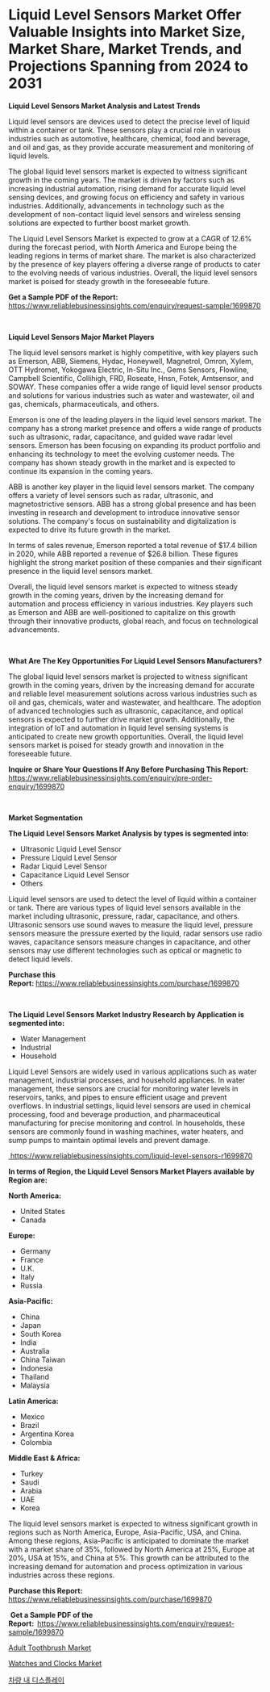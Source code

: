<p><h1>Liquid Level Sensors Market Offer Valuable Insights into Market Size, Market Share, Market Trends, and Projections Spanning from 2024 to 2031</h1></p><p><strong>Liquid Level Sensors Market Analysis and Latest Trends</strong></p>
<p><p>Liquid level sensors are devices used to detect the precise level of liquid within a container or tank. These sensors play a crucial role in various industries such as automotive, healthcare, chemical, food and beverage, and oil and gas, as they provide accurate measurement and monitoring of liquid levels.</p><p>The global liquid level sensors market is expected to witness significant growth in the coming years. The market is driven by factors such as increasing industrial automation, rising demand for accurate liquid level sensing devices, and growing focus on efficiency and safety in various industries. Additionally, advancements in technology such as the development of non-contact liquid level sensors and wireless sensing solutions are expected to further boost market growth.</p><p>The Liquid Level Sensors Market is expected to grow at a CAGR of 12.6% during the forecast period, with North America and Europe being the leading regions in terms of market share. The market is also characterized by the presence of key players offering a diverse range of products to cater to the evolving needs of various industries. Overall, the liquid level sensors market is poised for steady growth in the foreseeable future.</p></p>
<p><strong>Get a Sample PDF of the Report:&nbsp;</strong> <a href="https://www.reliablebusinessinsights.com/enquiry/request-sample/1699870">https://www.reliablebusinessinsights.com/enquiry/request-sample/1699870</a></p>
<p>&nbsp;</p>
<p><strong>Liquid Level Sensors Major Market Players</strong></p>
<p><p>The liquid level sensors market is highly competitive, with key players such as Emerson, ABB, Siemens, Hydac, Honeywell, Magnetrol, Omron, Xylem, OTT Hydromet, Yokogawa Electric, In-Situ Inc., Gems Sensors, Flowline, Campbell Scientific, Collihigh, FRD, Roseate, Hnsn, Fotek, Amtsensor, and SOWAY. These companies offer a wide range of liquid level sensor products and solutions for various industries such as water and wastewater, oil and gas, chemicals, pharmaceuticals, and others.</p><p>Emerson is one of the leading players in the liquid level sensors market. The company has a strong market presence and offers a wide range of products such as ultrasonic, radar, capacitance, and guided wave radar level sensors. Emerson has been focusing on expanding its product portfolio and enhancing its technology to meet the evolving customer needs. The company has shown steady growth in the market and is expected to continue its expansion in the coming years.</p><p>ABB is another key player in the liquid level sensors market. The company offers a variety of level sensors such as radar, ultrasonic, and magnetostrictive sensors. ABB has a strong global presence and has been investing in research and development to introduce innovative sensor solutions. The company's focus on sustainability and digitalization is expected to drive its future growth in the market.</p><p>In terms of sales revenue, Emerson reported a total revenue of $17.4 billion in 2020, while ABB reported a revenue of $26.8 billion. These figures highlight the strong market position of these companies and their significant presence in the liquid level sensors market.</p><p>Overall, the liquid level sensors market is expected to witness steady growth in the coming years, driven by the increasing demand for automation and process efficiency in various industries. Key players such as Emerson and ABB are well-positioned to capitalize on this growth through their innovative products, global reach, and focus on technological advancements.</p></p>
<p>&nbsp;</p>
<p><strong>What Are The Key Opportunities For Liquid Level Sensors Manufacturers?</strong></p>
<p><p>The global liquid level sensors market is projected to witness significant growth in the coming years, driven by the increasing demand for accurate and reliable level measurement solutions across various industries such as oil and gas, chemicals, water and wastewater, and healthcare. The adoption of advanced technologies such as ultrasonic, capacitance, and optical sensors is expected to further drive market growth. Additionally, the integration of IoT and automation in liquid level sensing systems is anticipated to create new growth opportunities. Overall, the liquid level sensors market is poised for steady growth and innovation in the foreseeable future.</p></p>
<p><strong>Inquire or Share Your Questions If Any Before Purchasing This Report:</strong> <a href="https://www.reliablebusinessinsights.com/enquiry/pre-order-enquiry/1699870">https://www.reliablebusinessinsights.com/enquiry/pre-order-enquiry/1699870</a></p>
<p>&nbsp;</p>
<p><strong>Market Segmentation</strong></p>
<p><strong>The Liquid Level Sensors Market Analysis by types is segmented into:</strong></p>
<p><ul><li>Ultrasonic Liquid Level Sensor</li><li>Pressure Liquid Level Sensor</li><li>Radar Liquid Level Sensor</li><li>Capacitance Liquid Level Sensor</li><li>Others</li></ul></p>
<p><p>Liquid level sensors are used to detect the level of liquid within a container or tank. There are various types of liquid level sensors available in the market including ultrasonic, pressure, radar, capacitance, and others. Ultrasonic sensors use sound waves to measure the liquid level, pressure sensors measure the pressure exerted by the liquid, radar sensors use radio waves, capacitance sensors measure changes in capacitance, and other sensors may use different technologies such as optical or magnetic to detect liquid levels.</p></p>
<p><strong>Purchase this Report:&nbsp;</strong><a href="https://www.reliablebusinessinsights.com/purchase/1699870">https://www.reliablebusinessinsights.com/purchase/1699870</a></p>
<p>&nbsp;</p>
<p><strong>The Liquid Level Sensors Market Industry Research by Application is segmented into:</strong></p>
<p><ul><li>Water Management</li><li>Industrial</li><li>Household</li></ul></p>
<p><p>Liquid Level Sensors are widely used in various applications such as water management, industrial processes, and household appliances. In water management, these sensors are crucial for monitoring water levels in reservoirs, tanks, and pipes to ensure efficient usage and prevent overflows. In industrial settings, liquid level sensors are used in chemical processing, food and beverage production, and pharmaceutical manufacturing for precise monitoring and control. In households, these sensors are commonly found in washing machines, water heaters, and sump pumps to maintain optimal levels and prevent damage.</p></p>
<p><a href="https://www.reliablebusinessinsights.com/liquid-level-sensors-r1699870">&nbsp;https://www.reliablebusinessinsights.com/liquid-level-sensors-r1699870</a></p>
<p><strong>In terms of Region, the Liquid Level Sensors Market Players available by Region are:</strong></p>
<p>
    <p> <strong> North America: </strong>
        <ul>
            <li>United States</li>
            <li>Canada</li>
        </ul>
        </p> 
    <p> <strong> Europe: </strong>
        <ul>
            <li>Germany</li>
            <li>France</li>
            <li>U.K.</li>
            <li>Italy</li>
            <li>Russia</li>
        </ul>
        </p> 
    <p> <strong> Asia-Pacific: </strong>
        <ul>
            <li>China</li>
            <li>Japan</li>
            <li>South Korea</li>
            <li>India</li>
            <li>Australia</li>
            <li>China Taiwan</li>
            <li>Indonesia</li>
            <li>Thailand</li>
            <li>Malaysia</li>
        </ul>
        </p> 
    <p> <strong> Latin America: </strong>
        <ul>
            <li>Mexico</li>
            <li>Brazil</li>
            <li>Argentina Korea</li>
            <li>Colombia</li>
        </ul>
        </p> 
    <p> <strong> Middle East & Africa: </strong>
        <ul>
            <li>Turkey</li>
            <li>Saudi</li>
            <li>Arabia</li>
            <li>UAE</li>
            <li>Korea</li>
        </ul>
    </p>
    </p>
<p><p>The liquid level sensors market is expected to witness significant growth in regions such as North America, Europe, Asia-Pacific, USA, and China. Among these regions, Asia-Pacific is anticipated to dominate the market with a market share of 35%, followed by North America at 25%, Europe at 20%, USA at 15%, and China at 5%. This growth can be attributed to the increasing demand for automation and process optimization in various industries across these regions.</p></p>
<p><strong>Purchase this Report: </strong><a href="https://www.reliablebusinessinsights.com/purchase/1699870">https://www.reliablebusinessinsights.com/purchase/1699870</a></p>
<p>&nbsp;<strong>Get a Sample PDF of the Report:&nbsp;&nbsp;</strong><a href="https://www.reliablebusinessinsights.com/enquiry/request-sample/1699870">https://www.reliablebusinessinsights.com/enquiry/request-sample/1699870</a></p>
<p><strong></strong></p>
<p><p><a href="https://github.com/santosh758595/Market-Research-Report-List-5/blob/main/adult-toothbrush-market.md">Adult Toothbrush Market</a></p><p><a href="https://github.com/elizabethdagraca/Market-Research-Report-List-3/blob/main/watches-and-clocks-market.md">Watches and Clocks Market</a></p><p><a href="https://github.com/lzrvbyqzftro57/Market-Research-Report-List-2/blob/main/3094778154635.md">차량 내 디스플레이</a></p></p>